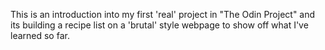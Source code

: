This is an introduction into my first 'real' project in "The Odin Project" and its building a recipe list on a 'brutal' style webpage to show off what I've learned so far.

<!-- All edits were spelling errors -->